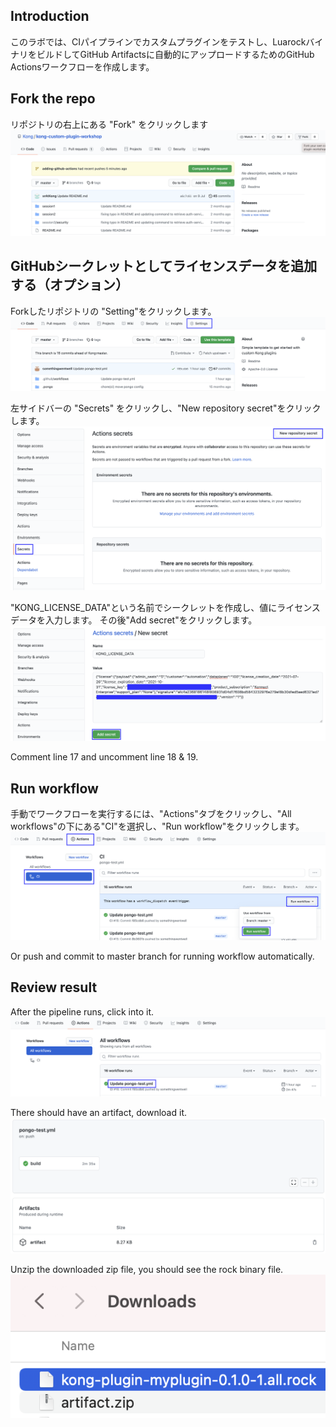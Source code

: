## Introduction

このラボでは、CIパイプラインでカスタムプラグインをテストし、LuarockバイナリをビルドしてGitHub Artifactsに自動的にアップロードするためのGitHub Actionsワークフローを作成します。


## Fork the repo

リポジトリの右上にある "Fork" をクリックします
![](assets/fork-repo.png)


## GitHubシークレットとしてライセンスデータを追加する（オプション）

Forkしたリポジトリの "Setting"をクリックします。
![](assets/setting.png)

左サイドバーの "Secrets" をクリックし、"New repository secret"をクリックします。
![](assets/setting2.png)

"KONG_LICENSE_DATA"という名前でシークレットを作成し、値にライセンスデータを入力します。 その後"Add secret"をクリックします。
![](assets/add-secret.png)

Comment line 17 and uncomment line 18 & 19.

## Run workflow

手動でワークフローを実行するには、"Actions"タブをクリックし、"All workflows"の下にある"CI"を選択し、"Run workflow"をクリックします。
![](assets/run-workflow.png)

Or push and commit to master branch for running workflow automatically.

## Review result

After the pipeline runs, click into it.
![](assets/review-result.png)

There should have an artifact, download it.
![](assets/review-result2.png)

Unzip the downloaded zip file, you should see the rock binary file.
![](assets/review-result3.png)